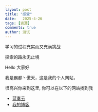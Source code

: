 ```yaml
---
layout: post
title: "感受"
date:   2025-4-26
tags: [资源]
comments: true
author: 测试
---
```


<p>学习的过程充实而又充满挑战<p>
<p>探索的路永无止境<p>
<p>Hello 大家好</p>
<p>我是霸都丶傲天，这是我的个人网站。 </p>
<p>很高兴你来到这里, 你可以在以下的网站找到我</p>

<ul>
  <li> <a href="https://www.lanzou.com/">蓝奏云</a> </li>
  <li> <a href="http://SVIP222.github.io">我的博客</a> </li>
</ul>
